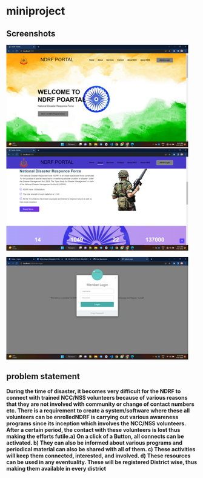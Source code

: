 # miniproject
Screenshots
---
<p><img src="logo (1).png" alt="implant" width="480"/>
<img src="logo (2).png" alt="implant" width="480"/></p>
<p><img src="logo (3).png" alt="implant" width="480"/></p>

## problem statement
**During the time of disaster, it becomes very difficult for the NDRF to connect with trained NCC/NSS volunteers because of various reasons that they are not involved with community or change of contact numbers etc. There is a requirement to create a system/software where these all volunteers can be enrolledNDRF is carrying out various awareness programs since its inception which involves the NCC/NSS volunteers. After a certain period, the contact with these volunteers is lost thus making the efforts futile.a) On a click of a Button, all connects can be activated. b) They can also be informed about various programs and periodical material can also be shared with all of them. c) These activities will keep them connected, interested, and involved. d) These resources can be used in any eventuality. These will be registered District wise, thus making them available in every district**

